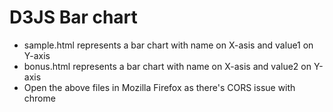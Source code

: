 # D3JS Bar chart
* sample.html represents a bar chart with name on X-asis and value1 on Y-axis
* bonus.html represents a bar chart with name on X-asis and value2 on Y-axis
* Open the above files in Mozilla Firefox as there's CORS issue with chrome

